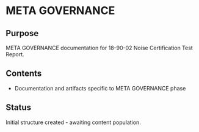 # META GOVERNANCE

## Purpose
META GOVERNANCE documentation for 18-90-02 Noise Certification Test Report.

## Contents
- Documentation and artifacts specific to META GOVERNANCE phase

## Status
Initial structure created - awaiting content population.
